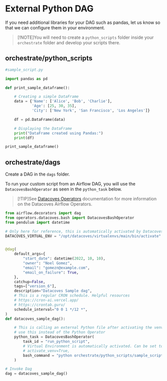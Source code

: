 # External Python DAG 

If you need additional libraries for your DAG such as pandas, let us know so that we can configure them in your environment. 

>[!NOTE]You will need to create a `python_scripts` folder inside your `orchestrate` folder and develop your scripts there.

## orchestrate/python_scripts

```python
#sample_script.py

import pandas as pd

def print_sample_dataframe():

    # Creating a simple DataFrame
    data = {'Name': ['Alice', 'Bob', 'Charlie'],
            'Age': [25, 30, 35],
            'City': ['New York', 'San Francisco', 'Los Angeles']}

    df = pd.DataFrame(data)

    # Displaying the DataFrame
    print("DataFrame created using Pandas:")
    print(df)

print_sample_dataframe()
```

## orchestrate/dags
Create a DAG in the `dags` folder.

To run your custom script from an Airflow DAG, you will use the `DatacovesBashOperator` as seen in the `python_task` below.

>[!TIP]See [Datacoves Operators](reference/airflow/datacoves-operator.md) documentation for more information on the Datacoves Airflow Operators.

```python
from airflow.decorators import dag
from operators.datacoves.bash import DatacovesBashOperator
from pendulum import datetime

# Only here for reference, this is automatically activated by Datacoves Operator
DATACOVES_VIRTUAL_ENV = "/opt/datacoves/virtualenvs/main/bin/activate"


@dag(
    default_args={
        "start_date": datetime(2022, 10, 10),
        "owner": "Noel Gomez",
        "email": "gomezn@example.com",
        "email_on_failure": True,
    },
    catchup=False,
    tags=["version_6"],
    description="Datacoves Sample dag",
    # This is a regular CRON schedule. Helpful resources
    # https://cron-ai.vercel.app/
    # https://crontab.guru/
    schedule_interval="0 0 1 */12 *",
)
def datacoves_sample_dag():

    # This is calling an external Python file after activating the venv
    # use this instead of the Python Operator
    python_task = DatacovesBashOperator(
        task_id = "run_python_script",
        # Virtual Environment is automatically activated. Can be set to False to access Airflow environment variables.
        # activate_venv=True,
        bash_command = "python orchestrate/python_scripts/sample_script.py"
    )

# Invoke Dag
dag = datacoves_sample_dag()
```

